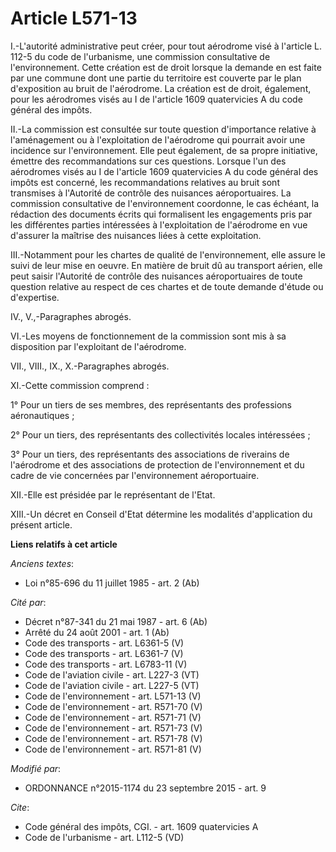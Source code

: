 # Article L571-13

I.-L'autorité administrative peut créer, pour tout aérodrome visé à l'article L. 112-5 du code de l'urbanisme, une commission
consultative de l'environnement. Cette création est de droit lorsque la demande en est faite par une commune dont une partie
du territoire est couverte par le plan d'exposition au bruit de l'aérodrome. La création est de droit, également, pour les
aérodromes visés au I de l'article 1609 quatervicies A du code général des impôts. 

II.-La commission est consultée sur toute question d'importance relative à l'aménagement ou à l'exploitation de l'aérodrome
qui pourrait avoir une incidence sur l'environnement. Elle peut également, de sa propre initiative, émettre des
recommandations sur ces questions. Lorsque l'un des aérodromes visés au I de l'article 1609 quatervicies A du code général
des impôts est concerné, les recommandations relatives au bruit sont transmises à l'Autorité de contrôle des nuisances
aéroportuaires. La commission consultative de l'environnement coordonne, le cas échéant, la rédaction des documents écrits
qui formalisent les engagements pris par les différentes parties intéressées à l'exploitation de l'aérodrome en vue d'assurer
la maîtrise des nuisances liées à cette exploitation. 

III.-Notamment pour les chartes de qualité de l'environnement, elle assure le suivi de leur mise en oeuvre. En matière de
bruit dû au transport aérien, elle peut saisir l'Autorité de contrôle des nuisances aéroportuaires de toute question relative
au respect de ces chartes et de toute demande d'étude ou d'expertise. 

IV., V.,-Paragraphes abrogés. 

VI.-Les moyens de fonctionnement de la commission sont mis à sa disposition par l'exploitant de l'aérodrome. 

VII., VIII., IX., X.-Paragraphes abrogés. 

XI.-Cette commission comprend : 

1° Pour un tiers de ses membres, des représentants des professions aéronautiques ; 

2° Pour un tiers, des représentants des collectivités locales intéressées ; 

3° Pour un tiers, des représentants des associations de riverains de l'aérodrome et des associations de protection de
l'environnement et du cadre de vie concernées par l'environnement aéroportuaire. 

XII.-Elle est présidée par le représentant de l'Etat. 

XIII.-Un décret en Conseil d'Etat détermine les modalités d'application du présent article.

**Liens relatifs à cet article**

_Anciens textes_:

  - Loi n°85-696 du 11 juillet 1985 - art. 2 (Ab)

_Cité par_:

  - Décret n°87-341 du 21 mai 1987 - art. 6 (Ab)
  - Arrêté du 24 août 2001 - art. 1 (Ab)
  - Code des transports - art. L6361-5 (V)
  - Code des transports - art. L6361-7 (V)
  - Code des transports - art. L6783-11 (V)
  - Code de l'aviation civile - art. L227-3 (VT)
  - Code de l'aviation civile - art. L227-5 (VT)
  - Code de l'environnement - art. L571-13 (V)
  - Code de l'environnement - art. R571-70 (V)
  - Code de l'environnement - art. R571-71 (V)
  - Code de l'environnement - art. R571-73 (V)
  - Code de l'environnement - art. R571-78 (V)
  - Code de l'environnement - art. R571-81 (V)

_Modifié par_:

  - ORDONNANCE n°2015-1174 du 23 septembre 2015 - art. 9

_Cite_:

  - Code général des impôts, CGI. - art. 1609 quatervicies A
  - Code de l'urbanisme - art. L112-5 (VD)
